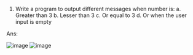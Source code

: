 1) Write a program to output different messages when number is:
   a. Greater than 3
   b. Lesser than 3
   c. Or equal to 3
   d. Or when the user input is empty

Ans:

![image](https://github.com/Sharath15eUR/NAREESHUD/assets/93960137/9c18ab19-64ed-48ce-9754-d4eeec0ff76b)
![image](https://github.com/Sharath15eUR/NAREESHUD/assets/93960137/bee40fc9-ae74-4078-a0ac-3f6d7db1b9d1)


